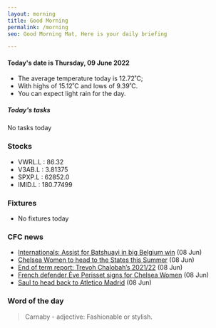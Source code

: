 ```yaml
---
layout: morning
title: Good Morning
permalink: /morning
seo: Good Morning Mat, Here is your daily briefing

---
```


<!-- weather_marker starts -->
#### Today's date is Thursday, 09 June 2022

- The average temperature today is 12.72˚C;
- With highs of 15.12˚C and lows of 9.39˚C.
- You can expect light rain for the day.

<!-- weather_marker ends -->
##### Today's tasks
<!-- task_marker starts -->
No tasks today
<!-- task_marker ends -->

### Stocks

<!-- stocks_marker starts -->

- VWRL.L : 86.32
- V3AB.L : 3.81375
- SPXP.L : 62852.0
- IMID.L : 180.77499

<!-- stocks_marker ends -->

### Fixtures

<!-- sports_marker starts -->

- No fixtures today
<!-- sports_marker ends -->

### CFC news

<!-- cfc_marker starts -->
- [Internationals: Assist for Batshuayi in big Belgium win](https://www.chelseafc.com/en/news/2022/06/08/internationals--assist-for-batshuayi-in-big-belgium-win) (08 Jun)
- [Chelsea Women to head to the States this Summer](https://www.chelseafc.com/en/news/2022/06/08/chelsea-women-to-head-to-the-states-this-summer) (08 Jun)
- [End of term report: Trevoh Chalobah’s 2021/22](https://www.chelseafc.com/en/news/2022/06/07/end-of-term-report--trevoh-chalobah-s-2021-22) (08 Jun)
- [French defender Ève Perisset signs for Chelsea Women](https://www.chelseafc.com/en/news/2022/06/08/french-defender-eve-perisset-signs-for-chelsea-women) (08 Jun)
- [Saul to head back to Atletico Madrid](https://www.chelseafc.com/en/news/2022/06/08/saul-to-head-back-to-atletico-madrid-) (08 Jun)

<!-- cfc_marker ends -->

### Word of the day
<!-- word_marker starts -->

 > Carnaby - adjective: Fashionable or stylish.

<!-- word_marker ends -->
